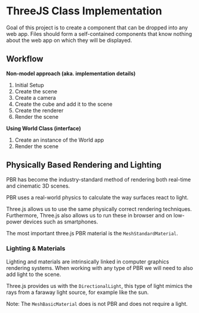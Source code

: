 # ThreeJS Class Implementation

Goal of this project is to create a component that can be dropped into any web app. Files should form a self-contained components that know nothing about the web app on which they will be displayed.

## Workflow

**Non-model approach (aka. implementation details)**

1. Initial Setup
2. Create the scene
3. Create a camera
4. Create the cube and add it to the scene
5. Create the renderer
6. Render the scene

**Using World Class (interface)**

1. Create an instance of the World app
2. Render the scene

## Physically Based Rendering and Lighting

PBR has become the industry-standard method of rendering both real-time and cinematic 3D scenes.

PBR uses a real-world physics to calculate the way surfaces react to light.

Three.js allows us to use the same physically correct rendering techniques. Furthermore, Three.js also allows us to run these in browser and on low-power devices such as smartphones.

The most important three.js PBR material is the `MeshStandardMaterial`.

### Lighting & Materials

Lighting and materials are intrinsically linked in computer graphics rendering systems. When working with any type of PBR we will need to also add light to the scene.

Three.js provides us with the `DirectionalLight`, this type of light mimics the rays from a faraway light source, for example like the sun.

Note: The `MeshBasicMaterial` does is not PBR and does not require a light.
